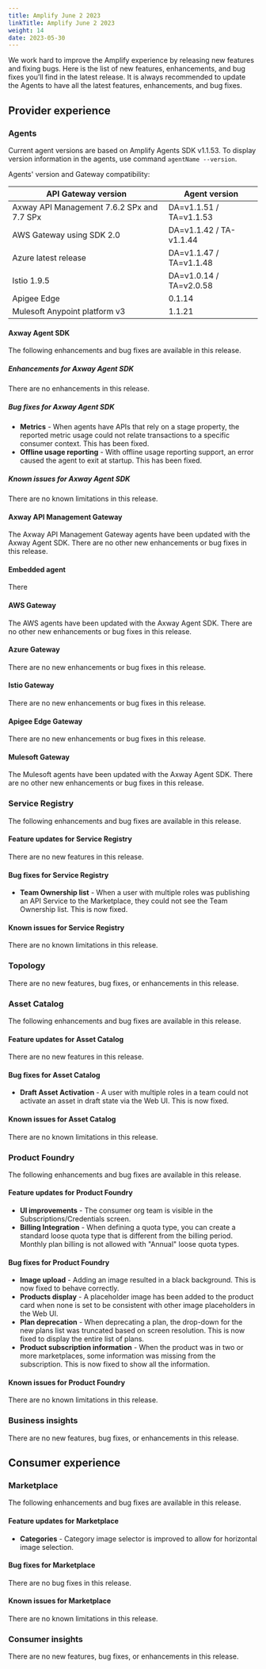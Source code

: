 ```yaml
---
title: Amplify June 2 2023
linkTitle: Amplify June 2 2023
weight: 14
date: 2023-05-30
---
```

We work hard to improve the Amplify experience by releasing new features and fixing bugs. Here is the list of new features, enhancements, and bug fixes you’ll find in the latest release. It is always recommended to update the Agents to have all the latest features, enhancements, and bug fixes.

## Provider experience

### Agents

Current agent versions are based on Amplify Agents SDK v1.1.53. To display version information in the agents, use command `agentName --version`.

Agents' version and Gateway compatibility:

| API Gateway version                        | Agent version           |
|--------------------------------------------|-------------------------|
| Axway API Management 7.6.2 SPx and 7.7 SPx | DA=v1.1.51 / TA=v1.1.53 |
| AWS Gateway using SDK 2.0                  | DA=v1.1.42 / TA-v1.1.44 |
| Azure latest release                       | DA=v1.1.47 / TA=v1.1.48 |
| Istio 1.9.5                                | DA=v1.0.14 / TA=v2.0.58 |
| Apigee Edge                                | 0.1.14                  |
| Mulesoft Anypoint platform v3              | 1.1.21                  |

#### Axway Agent SDK

The following enhancements and bug fixes are available in this release.

##### Enhancements for Axway Agent SDK

There are no enhancements in this release.

##### Bug fixes for Axway Agent SDK

* **Metrics** - When agents have APIs that rely on a stage property, the reported metric usage could not relate transactions to a specific consumer context. This has been fixed.
* **Offline usage reporting** - With offline usage reporting support, an error caused the agent to exit at startup. This has been fixed.

##### Known issues for Axway Agent SDK

There are no known limitations in this release.

#### Axway API Management Gateway

The Axway API Management Gateway agents have been updated with the Axway Agent SDK. There are no other new enhancements or bug fixes in this release.

#### Embedded agent

There

#### AWS Gateway

The AWS agents have been updated with the Axway Agent SDK. There are no other new enhancements or bug fixes in this release.

#### Azure Gateway

There are no new enhancements or bug fixes in this release.

#### Istio Gateway

There are no new enhancements or bug fixes in this release.

#### Apigee Edge Gateway

There are no new enhancements or bug fixes in this release.

#### Mulesoft Gateway

The Mulesoft agents have been updated with the Axway Agent SDK. There are no other new enhancements or bug fixes in this release.

### Service Registry

The following enhancements and bug fixes are available in this release.

#### Feature updates for Service Registry

There are no new features in this release.

#### Bug fixes for Service Registry

* **Team Ownership list** - When a user with multiple roles was publishing an API Service to the Marketplace, they could not see the Team Ownership list. This is now fixed.

#### Known issues for Service Registry

There are no known limitations in this release.

### Topology

There are no new features, bug fixes, or enhancements in this release.

### Asset Catalog

The following enhancements and bug fixes are available in this release.

#### Feature updates for Asset Catalog

There are no new features in this release.

#### Bug fixes for Asset Catalog

* **Draft Asset Activation** - A user with multiple roles in a team could not activate an asset in draft state via the Web UI. This is now fixed.

#### Known issues for Asset Catalog

There are no known limitations in this release.

### Product Foundry

The following enhancements and bug fixes are available in this release.

#### Feature updates for Product Foundry

* **UI improvements** - The consumer org team is visible in the Subscriptions/Credentials screen.
* **Billing Integration** - When defining a quota type, you can create a standard loose quota type that is different from the billing period. Monthly plan billing is not allowed with "Annual" loose quota types.

#### Bug fixes for Product Foundry

* **Image upload** - Adding an image resulted in a black background. This is now fixed to behave correctly.
* **Products display** - A placeholder image has been added to the product card when none is set to be consistent with other image placeholders in the Web UI.
* **Plan deprecation** - When deprecating a plan, the drop-down for the new plans list was truncated based on screen resolution. This is now fixed to display the entire list of plans.
* **Product subscription information** - When the product was in two or more marketplaces, some information was missing from the subscription. This is now fixed to show all the information.

#### Known issues for Product Foundry

There are no known limitations in this release.

### Business insights

There are no new features, bug fixes, or enhancements in this release.

## Consumer experience

### Marketplace

The following enhancements and bug fixes are available in this release.

#### Feature updates for Marketplace

* **Categories** - Category image selector is improved to allow for horizontal image selection.

#### Bug fixes for Marketplace

There are no bug fixes in this release.

#### Known issues for Marketplace

There are no known limitations in this release.

### Consumer insights

There are no new features, bug fixes, or enhancements in this release.
